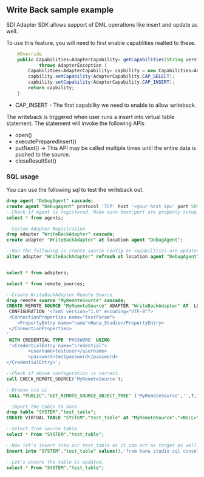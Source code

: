 ## Write Back sample example

SDI Adapter SDK allows support of DML operations like insert and update as well.

To use this feature, you will need to first enable capablities realted to these.

```java
    @Override
	public Capabilities<AdapterCapability> getCapabilities(String version)
			throws AdapterException {
		Capabilities<AdapterCapability> capbility = new Capabilities<AdapterCapability>();
		capbility.setCapability(AdapterCapability.CAP_SELECT);
		capbility.setCapability(AdapterCapability.CAP_INSERT);
		return capbility;
	}
```

* CAP_INSERT - The first capability we need to enable to allow writeback.

The writeback is triggered when user runs a insert into virtual table statement.
The statement will invoke the following APIs

* open()
* executePreparedInsert()
* putNext()  -> This API may be called multiple times until the entire data is pushed to the source.
* closeResultSet() 



### SQL usage

You can use the following sql to test the writeback out.

```sql
drop agent "DebugAgent" cascade;
create agent "DebugAgent" protocol 'TCP' host '<your host ip>' port 5050;
--Check if Agent is registered. Make sure host:port are properly setup.
select * from agents;

--Custom Adapter Registration
drop adapter "WriteBackAdapter" cascade;
create adapter "WriteBackAdapter" at location agent "DebugAgent";

--Run the following is remote source config or capabilities are updated.
alter adapter "WriteBackAdapter" refresh at location agent "DebugAgent";


select * from adapters;

select * from remote_sources;

--Create WriteBackAdapter Remote Source
drop remote source "MyRemoteSource" cascade;
CREATE REMOTE SOURCE "MyRemoteSource" ADAPTER "WriteBackAdapter" AT  LOCATION agent "DebugAgent" 
 CONFIGURATION '<?xml version="1.0" encoding="UTF-8"?>
 <ConnectionProperties name="testParam">
	<PropertyEntry name="name">Hana_Studio</PropertyEntry>
 </ConnectionProperties>
'	
 WITH CREDENTIAL TYPE 'PASSWORD' USING 
 '<CredentialEntry name="credential">
		<username>testuser</username>
		<password>testpassword</password>
</CredentialEntry>';

--Check if above configuration is correct.
call CHECK_REMOTE_SOURCE('MyRemoteSource');

--Browse via ui.
 CALL "PUBLIC"."GET_REMOTE_SOURCE_OBJECT_TREE" ('MyRemoteSource','',?,?);

--Import the table to hana
drop table "SYSTEM"."test_table";
CREATE VIRTUAL TABLE "SYSTEM"."test_table" at "MyRemoteSource"."<NULL>"."<NULL>"."InMemoryTable";

--Select from source table.
select * From "SYSTEM"."test_table";

--Now let's insert into our test_table as it can act as target as well.
insert into "SYSTEM"."test_table" values(3,'from hana studio sql console');

--Let's ensure the table is updated.
select * From "SYSTEM"."test_table";



```